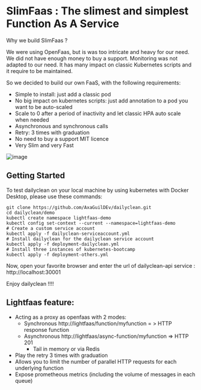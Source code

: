 # SlimFaas : The slimest and simplest Function As A Service

Why we build SlimFaas ?

We were using OpenFaas, but is was too intricate and heavy for our need. We did not have enough money to buy a support. Monitoring was not adapted to our need.
It has many impact on classic Kubernetes scripts and it require to be maintained.

So we decided to build our own FaaS, with the following requirements:
- Simple to install: just add a classic pod
- No big impact on kubernetes scripts: just add annotation to a pod you want to be auto-scaled
- Scale to 0 after a period of inactivity and let classic HPA auto scale when needed
- Asynchronous and synchronous calls
- Retry: 3 times with graduation
- No need to buy a support MIT licence
- Very Slim and very Fast 

 ![image](https://user-images.githubusercontent.com/52236059/224073808-b4517320-3540-46c9-95c2-61928c0bc2e1.png)

## Getting Started

To test dailyclean on your local machine by using kubernetes with Docker Desktop, please use these commands:
 
```
git clone https://github.com/AxaGuilDEv/dailyclean.git
cd dailyclean/demo
kubectl create namespace lightfaas-demo
kubectl config set-context --current --namespace=lightfaas-demo
# Create a custom service account
kubectl apply -f dailyclean-serviceaccount.yml
# Install dailyclean for the dailyclean service account
kubectl apply -f deployment-dailyclean.yml
# Install three instances of kubernetes-bootcamp
kubectl apply -f deployment-others.yml
```

Now, open your favorite browser and enter the url of dailyclean-api service : http://localhost:30001

Enjoy dailyclean !!!!


## Lightfaas feature:

- Acting as a proxy as openfaas with 2 modes: 
  - Synchronous http://lightfaas/function/myfunction = > HTTP response function  
  - Asynchronous http://lightfaas/async-function/myfunction => HTTP 201
    - Tail in memory or via Redis
- Play the retry 3 times with graduation
- Allows you to limit the number of parallel HTTP requests for each underlying function 
- Expose prometheous metrics (including the volume of messages in each queue)
